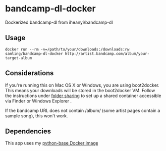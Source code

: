 bandcamp-dl-docker
==================

Dockerized bandcamp-dl from iheanyi/bandcamp-dl

## Usage

`docker run --rm -v=/path/to/your/downloads:/downloads:rw samling/bandcamp-dl-docker http://artist.bandcamp.com/album/your-target-album`

## Considerations

If you're running this on Mac OS X or Windows, you are using boot2docker. This means your downloads will be stored in the boot2docker VM. Follow the instructions under [folder sharing](https://github.com/boot2docker/boot2docker) to set up a shared container accessible via Finder or Windows Explorer .

If the bandcamp URL does not contain /album/ (some artist pages contain a sample song), this won't work.

## Dependencies

This app uses my [python-base Docker image](https://github.com/samling/python-base)

